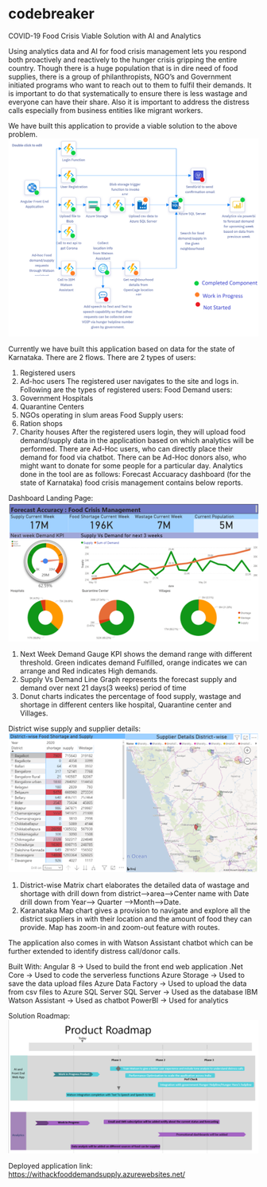 # codebreaker
COVID-19 Food Crisis Viable Solution with AI and Analytics

Using analytics data and AI for food crisis management lets you respond both proactively and reactively to the hunger crisis gripping the entire country.
Though there is a huge population that is in dire need of food supplies, there is a group of philanthropists, NGO’s and Government initiated programs who want to reach out to them to fulfil their demands.
It is important to do that systematically to ensure there is less wastage and everyone can have their share. Also it is important to address the distress calls especially from business entities like migrant workers.

We have built this application to provide a viable solution to the above problem. 
![Architecture](https://github.com/sormita/codebreaker/blob/5b700e2a21cdae63bdc3c09ffe951a2c9aa54e8f/Documents/ArchitectureDiagram3%20(1).png)

Currently we have built this application based on data for the state of Karnataka. 
There are 2 flows. There are 2 types of users:
1.	Registered users
2.	Ad-hoc users
The registered user navigates to the site and logs in. Following are the types of registered users:
Food Demand users:
1.	Government Hospitals
2.	Quarantine Centers
3.	NGOs operating in slum areas
Food Supply users:
1.	Ration shops
2.	Charity houses
After the registered users login, they will upload food demand/supply data in the application based on which analytics will be performed.
There are Ad-Hoc users, who can directly place their demand for food via chatbot. There can be Ad-Hoc donors also, who might want to donate for some people for a particular day.
Analytics done in the tool are as follows:
Forecast Accuaracy dashboard (for the state of Karnataka) food crisis management contains below reports.

Dashboard Landing Page:
![Architecture](https://github.com/sormita/codebreaker/blob/5b700e2a21cdae63bdc3c09ffe951a2c9aa54e8f/Documents/Dashboard1.png)
1. Next Week Demand Gauge KPI shows the demand range with different threshold. Green indicates demand Fulfilled, orange indicates we can arrange and Red indicates High demands.
2. Supply Vs Demand Line Graph represents the forecast supply and demand over next 21 days(3 weeks) period of time
3. Donut charts indicates the percentage of food supply, wastage and shortage in different centers like hospital, Quarantine center and Villages.

District wise supply and supplier details:
![Architecture](https://github.com/sormita/codebreaker/blob/5b700e2a21cdae63bdc3c09ffe951a2c9aa54e8f/Documents/Dashboard2.png)
1. District-wise Matrix chart elaborates the detailed data of wastage and shortage with drill down from district-->area-->Center name with Date drill down from Year--> Quarter -->Month-->Date.
2. Karanataka Map chart gives a provision to navigate and explore all the district suppliers in with their location and the amount of food they can provide.
Map has zoom-in and zoom-out feature with routes.

The application also comes in with Watson Assistant chatbot which can be further extended to identify distress call/donor calls.

Built With:
Angular 8 -> Used to build the front end web application
.Net Core -> Used to code the serverless functions
Azure Storage -> Used to save the data upload files
Azure Data Factory -> Used to upload the data from csv files to Azure SQL Server
SQL Server -> Used as the database
IBM Watson Assistant -> Used as chatbot 
PowerBI -> Used for analytics

Solution Roadmap:
![Architecture](https://github.com/sormita/codebreaker/blob/master/Documents/SolutionRoadmap.PNG)

Deployed application link:
https://withackfooddemandsupply.azurewebsites.net/


